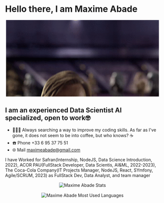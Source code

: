 # Hello there, I am **Maxime Abade**

<p align="center"><img src="hello-there-kenobi.gif"></p>




## I am an experienced Data Scientist AI specialized, open to work🤓

- 🧑🏻‍💻 Always searching a way to improve my coding skills. As far as I've gone, it does not seem to be into coffee, but who knows? ☕️
- ☎️ Phone +33 6 95 37 75 51
- 🌐 Mail maximeabade@gmail.com

I have Worked for Safran(Internship, NodeJS, Data Science Introduction, 2022), ACOR PAU(FullStack Developer, Data Scientis, AI&ML, 2022-2023), The Coca-Cola Company(IT Projects Manager, NodeJS, React, SYmfony, Agile/SCRUM, 2023) as FullStack Dev, Data Analyst, and team manager

<p align="center">
    <img align="center"  src="https://github-readme-stats.vercel.app/api/?username=maximeabade&show_icons=true&count_private=true&title_color=fff&icon_color=96770e&text_color=9f9f9f&bg_color=181818&border_color=96770e&hide=contribs,issues" alt="Maxime Abade Stats" />
</p>

<p align="center">
    <img align="center"  src="https://github-readme-stats.vercel.app/api/top-langs/?username=maximeabade&count_private=true&layout=compact&title_color=fff&icon_color=96770e&text_color=9f9f9f&bg_color=181818&border_color=96770e&langs_count=10)](https://github.com/anuraghazra/github-readme-stats" alt="Maxime Abade Most Used Languages" />
</p>
